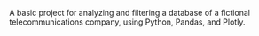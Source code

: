 A basic project for analyzing and filtering a database of a fictional telecommunications company, using Python, Pandas, and Plotly.
